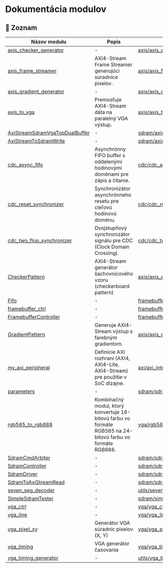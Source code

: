 # Dokumentácia modulov

## 🔧 Zoznam

| Názov modulu | Popis | Zdrojový súbor |
|--------------|--------|----------------|
| [axis_checker_generator](modules/axis/axis_checker_generator.md) | - | [axis/axis_checker_generator.sv](https://github.com/risapav/fpga_ep4ce55f23/blob/main/src/axis/axis_checker_generator.sv) |
| [axis_frame_streamer](modules/axis/axis_frame_streamer.md) | AXI4-Stream Frame Streamer generujúci súradnice pixelov. | [axis/axis_frame_streamer.sv](https://github.com/risapav/fpga_ep4ce55f23/blob/main/src/axis/axis_frame_streamer.sv) |
| [axis_gradient_generator](modules/axis/axis_gradient_generator.md) | - | [axis/axis_gradient_generator.sv](https://github.com/risapav/fpga_ep4ce55f23/blob/main/src/axis/axis_gradient_generator.sv) |
| [axis_to_vga](modules/axis/axis_to_vga.md) | Premosťuje AXI4-Stream dáta na paralelný VGA výstup. | [axis/axis_to_vga.sv](https://github.com/risapav/fpga_ep4ce55f23/blob/main/src/axis/axis_to_vga.sv) |
| [AxiStreamSdramVgaTopDualBuffer](modules/sdram/AxiStreamSdramVgaTopDualBuffer.md) | - | [sdram/axis_sdram_vga_dualbuffer.sv](https://github.com/risapav/fpga_ep4ce55f23/blob/main/src/sdram/axis_sdram_vga_dualbuffer.sv) |
| [AxiStreamToSdramWrite](modules/sdram/AxiStreamToSdramWrite.md) | - | [sdram/axis_to_sdram.sv](https://github.com/risapav/fpga_ep4ce55f23/blob/main/src/sdram/axis_to_sdram.sv) |
| [cdc_async_fifo](modules/cdc/cdc_async_fifo.md) | Asynchrónny FIFO buffer s oddelenými hodinovými doménami pre zápis a čítanie. | [cdc/cdc_async_fifo.sv](https://github.com/risapav/fpga_ep4ce55f23/blob/main/src/cdc/cdc_async_fifo.sv) |
| [cdc_reset_synchronizer](modules/cdc/cdc_reset_synchronizer.md) | Synchronizátor asynchrónneho resetu pre cieľovú hodinovú doménu. | [cdc/cdc_reset_synchronizer.sv](https://github.com/risapav/fpga_ep4ce55f23/blob/main/src/cdc/cdc_reset_synchronizer.sv) |
| [cdc_two_flop_synchronizer](modules/cdc/cdc_two_flop_synchronizer.md) | Dvojstupňový synchronizátor signálu pre CDC (Clock Domain Crossing). | [cdc/cdc_two_flop_synchronizer.sv](https://github.com/risapav/fpga_ep4ce55f23/blob/main/src/cdc/cdc_two_flop_synchronizer.sv) |
| [CheckerPattern](modules/axis/CheckerPattern.md) | AXI4-Stream generátor šachovnicového vzoru (checkerboard pattern) | [axis/axis_checker_generator.sv](https://github.com/risapav/fpga_ep4ce55f23/blob/main/src/axis/axis_checker_generator.sv) |
| [Fifo](modules/framebuffer_02/Fifo.md) | - | [framebuffer_02/framebuffer.sv](https://github.com/risapav/fpga_ep4ce55f23/blob/main/src/framebuffer_02/framebuffer.sv) |
| [framebuffer_ctrl](modules/framebuffer/framebuffer_ctrl.md) | - | [framebuffer/framebuffer.sv](https://github.com/risapav/fpga_ep4ce55f23/blob/main/src/framebuffer/framebuffer.sv) |
| [FramebufferController](modules/framebuffer_02/FramebufferController.md) | - | [framebuffer_02/framebuffer.sv](https://github.com/risapav/fpga_ep4ce55f23/blob/main/src/framebuffer_02/framebuffer.sv) |
| [GradientPattern](modules/axis/GradientPattern.md) | Generuje AXI4-Stream výstup s farebným gradientom. | [axis/axis_gradient_generator.sv](https://github.com/risapav/fpga_ep4ce55f23/blob/main/src/axis/axis_gradient_generator.sv) |
| [my_axi_peripheral](modules/axi/my_axi_peripheral.md) | Definície AXI rozhraní (AXI4, AXI4-Lite, AXI4-Stream) pre použitie v SoC dizajne. | [axi/axi_interfaces.sv](https://github.com/risapav/fpga_ep4ce55f23/blob/main/src/axi/axi_interfaces.sv) |
| [parameters](modules/sdram/parameters.md) | - | [sdram/sdram_driver.sv](https://github.com/risapav/fpga_ep4ce55f23/blob/main/src/sdram/sdram_driver.sv) |
| [rgb565_to_rgb888](modules/vga/rgb565_to_rgb888.md) | Kombinačný modul, ktorý konvertuje 16-bitovú farbu vo formáte RGB565 na 24-bitovú farbu vo formáte RGB888. | [vga/rgb565_to_rgb888.sv](https://github.com/risapav/fpga_ep4ce55f23/blob/main/src/vga/rgb565_to_rgb888.sv) |
| [SdramCmdArbiter](modules/sdram/SdramCmdArbiter.md) | - | [sdram/sdram_arbiter.sv](https://github.com/risapav/fpga_ep4ce55f23/blob/main/src/sdram/sdram_arbiter.sv) |
| [SdramController](modules/sdram/SdramController.md) | - | [sdram/sdram_ctrl.sv](https://github.com/risapav/fpga_ep4ce55f23/blob/main/src/sdram/sdram_ctrl.sv) |
| [SdramDriver](modules/sdram/SdramDriver.md) | - | [sdram/sdram_driver.sv](https://github.com/risapav/fpga_ep4ce55f23/blob/main/src/sdram/sdram_driver.sv) |
| [SdramToAxiStreamRead](modules/sdram/SdramToAxiStreamRead.md) | - | [sdram/sdram_to_axis.sv](https://github.com/risapav/fpga_ep4ce55f23/blob/main/src/sdram/sdram_to_axis.sv) |
| [seven_seg_decoder](modules/utils/seven_seg_decoder.md) | - | [utils/seven_seg_decoder.sv](https://github.com/risapav/fpga_ep4ce55f23/blob/main/src/utils/seven_seg_decoder.sv) |
| [SimpleSdramTester](modules/sdram/SimpleSdramTester.md) | - | [sdram/simple_sdram_tester.sv](https://github.com/risapav/fpga_ep4ce55f23/blob/main/src/sdram/simple_sdram_tester.sv) |
| [vga_ctrl](modules/vga/vga_ctrl.md) | - | [vga/vga_ctrl.sv](https://github.com/risapav/fpga_ep4ce55f23/blob/main/src/vga/vga_ctrl.sv) |
| [vga_line](modules/vga/vga_line.md) | - | [vga/vga_line.sv](https://github.com/risapav/fpga_ep4ce55f23/blob/main/src/vga/vga_line.sv) |
| [vga_pixel_xy](modules/vga/vga_pixel_xy.md) | Generátor VGA súradníc pixelov (X, Y) | [vga/vga_pixel_xy.sv](https://github.com/risapav/fpga_ep4ce55f23/blob/main/src/vga/vga_pixel_xy.sv) |
| [vga_timing](modules/vga/vga_timing.md) | VGA generátor časovania | [vga/vga_timing.sv](https://github.com/risapav/fpga_ep4ce55f23/blob/main/src/vga/vga_timing.sv) |
| [vga_timing_generator](modules/utils/vga_timing_generator.md) | - | [utils/vga_timing_generator.sv](https://github.com/risapav/fpga_ep4ce55f23/blob/main/src/utils/vga_timing_generator.sv) |
